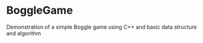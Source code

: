 # BoggleGame
Demonstration of a simple Boggle game using C++ and basic data structure and algorithm
